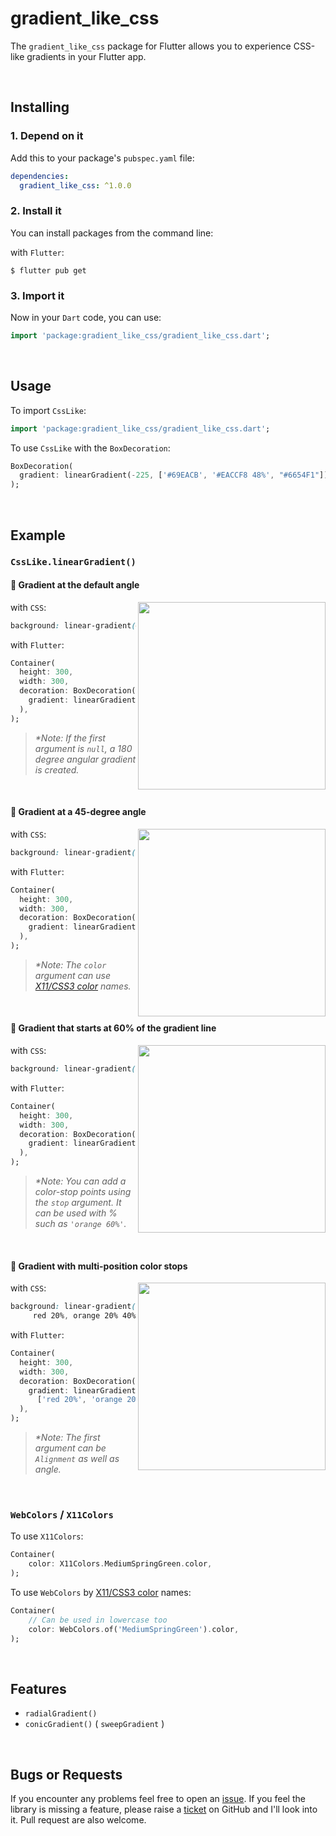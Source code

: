 # gradient_like_css

The `gradient_like_css` package for Flutter allows you to experience CSS-like gradients in your Flutter app.

<br>

## Installing

### 1. Depend on it

Add this to your package's `pubspec.yaml` file:

```yaml
dependencies:
  gradient_like_css: ^1.0.0
```

### 2. Install it

You can install packages from the command line:

with `Flutter`:

```
$ flutter pub get
```

### 3. Import it

Now in your `Dart` code, you can use:

```dart
import 'package:gradient_like_css/gradient_like_css.dart';
```

<br>

## Usage

To import `CssLike`:

```dart
import 'package:gradient_like_css/gradient_like_css.dart';
```

To use `CssLike` with the `BoxDecoration`:

```dart
BoxDecoration(
  gradient: linearGradient(-225, ['#69EACB', '#EACCF8 48%', "#6654F1"]),
);
```

<br> 

## Example

### `CssLike.linearGradient()`

#### 🎨 Gradient at the default angle

<img src="https://raw.githubusercontent.com/azukisiromochi/gradient_like_css/main/display/CssLike_linearGradient__example1.png" align="right" height="300px">

with `CSS`:

```css
background: linear-gradient(#e66465, #9198e5);
```

with `Flutter`:

```dart
Container(
  height: 300,
  width: 300,
  decoration: BoxDecoration(
    gradient: linearGradient(null, ['#e66465', '#9198e5']),
  ),
);
```

>  _\*Note: If the first argument is `null`, a 180 degree angular gradient is created._

<br>

#### 🎨 Gradient at a 45-degree angle

<img src="https://raw.githubusercontent.com/azukisiromochi/gradient_like_css/main/display/CssLike_linearGradient__example2.png" align="right" height="300px">

with `CSS`:

```css
background: linear-gradient(45deg, red, blue);
```

with `Flutter`:

```dart
Container(
  height: 300,
  width: 300,
  decoration: BoxDecoration(
    gradient: linearGradient(45, ['red', 'blue']),
  ),
);
```

>  _\*Note: The `color` argument  can use [X11/CSS3 color](https://en.wikipedia.org/wiki/Web_colors#X11_color_names) names._

<br>

#### 🎨 Gradient that starts at 60% of the gradient line

<img src="https://raw.githubusercontent.com/azukisiromochi/gradient_like_css/main/display/CssLike_linearGradient__example3.png" align="right" height="300px">

with `CSS`:

```css
background: linear-gradient(135deg, orange, orange 60%, cyan);
```

with `Flutter`:

```dart
Container(
  height: 300,
  width: 300,
  decoration: BoxDecoration(
    gradient: linearGradient(135, ['orange', 'orange 60%', 'cyan']),
  ),
);
```

>  _\*Note: You can add a color-stop points using the `stop` argument. It can be used with % such as `'orange 60%'`._

<br>

#### 🎨 Gradient with multi-position color stops

<img src="https://raw.githubusercontent.com/azukisiromochi/gradient_like_css/main/display/CssLike_linearGradient__example4.png" align="right" height="300px">

with `CSS`:

```css
background: linear-gradient(to right,
     red 20%, orange 20% 40%, yellow 40% 60%, green 60% 80%, blue 80%);
```

with `Flutter`:

```dart
Container(
  height: 300,
  width: 300,
  decoration: BoxDecoration(
    gradient: linearGradient(Alignment.centerRight, 
      ['red 20%', 'orange 20% 40%', 'yellow 40% 60%', 'green 60% 80%', 'blue 80%']),
  ),
);
```

>  _\*Note: The first argument can be `Alignment` as well as angle._

<br>

### `WebColors` / `X11Colors`

To use `X11Colors`:

```dart
Container(
    color: X11Colors.MediumSpringGreen.color,
);
```

To use `WebColors`  by [X11/CSS3 color](https://en.wikipedia.org/wiki/Web_colors#X11_color_names) names:

```dart
Container(
    // Can be used in lowercase too
    color: WebColors.of('MediumSpringGreen').color,
);
```

<br>

## Features

- `radialGradient()`
- `conicGradient()` ( `sweepGradient`  )

<br>

## Bugs or Requests

If you encounter any problems feel free to open an [issue](https://github.com/azukisiromochi/gradient_like_css/issues/new?template=bug_report.md). If you feel the library is missing a feature, please raise a [ticket](https://github.com/azukisiromochi/gradient_like_css/issues/new?template=feature_request.md) on GitHub and I'll look into it. Pull request are also welcome.